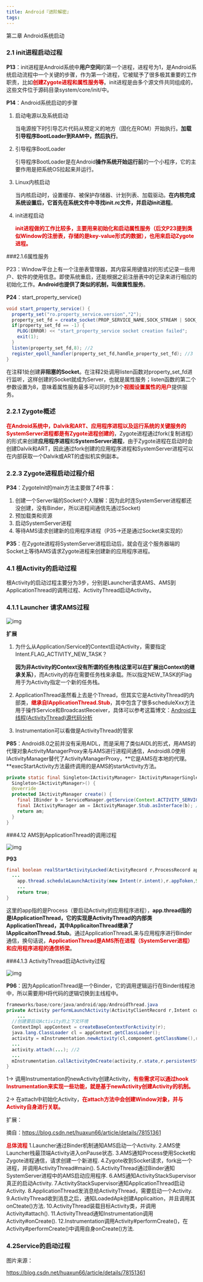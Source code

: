 ```yaml
---
title: Android『进阶解密』
tags:
---
```


第二章 Android系统启动

### 2.1 init进程启动过程

**P13**：init进程是Android系统中**用户空间**的第一个进程，进程号为1，是Android系统启动流程中一个关键的步骤，作为第一个进程，它被赋予了很多极其重要的工作职责，比如<font color="#dd0000">**创建Zygote进程和属性服务等**</font>。init进程是由多个源文件共同组成的，这些文件位于源码目录system/core/init/中。

**P14**：Android系统启动的步骤

1. 启动电源以及系统启动

   当电源按下时引导芯片代码从预定义的地方（固化在ROM）开始执行。**加载引导程序BootLoader到RAM中，然后执行**。

2. 引导程序BootLoader

   引导程序BootLoader是在Android**操作系统开始运行前**的一个小程序，它的主要作用是把系统OS拉起来并运行。

3. Linux内核启动

   当内核启动时，设置缓存、被保护存储器、计划列表、加载驱动。**在内核完成系统设置后，它首先在系统文件中寻找init.rc文件，并启动init进程**。

4. init进程启动

   <font color="#dd0000">**init进程做的工作比较多，主要用来初始化和启动属性服务（后文P23提到类似Window的注册表，存储的是key-value形式的数据），也用来启动Zygote进程。**</font>

###2.1.6属性服务

P23：Window平台上有一个注册表管理器，其内容采用键值对的形式记录一些用户、软件的使用信息。即使系统重启，还能根据之前注册表中的记录来进行相应的初始化工作。**Android也提供了类似的机制，叫做属性服务**。

**P24**：start_property_service()

```java
void start_property_service() {
  property_set("ro.property_service.version","2");
  property_set_fd = create_socket(PROP_SERVICE_NAME,SOCK_STREAM | SOCK_CLOEXEC | SOCK_NONBLOCK,0666,0,0,NULL); //1
  if(property_set_fd == -1) {
    PLOG(ERROR) << "start_property_service socket creation failed";
    exit(1);
  }
  listen(property_set_fd,8); //2
  register_epoll_handler(property_set_fd,handle_property_set_fd); //3
}
```

在注释1处创建**非阻塞的Socket**。在注释2处调用listen函数对property_set_fd进行监听，这样创建的Socket就成为Server，也就是属性服务；listen函数的第二个参数设置为8，意味着属性服务最多可以同时为8个<font color="#dd0000">**视图设置属性的用户**</font>提供服务。

### 2.2.1 Zygote概述

<font color="#dd0000">**在Android系统中，Dalvik和ART、应用程序进程以及运行系统的关键服务的SystemServer进程都是有Zygote进程创建的**</font>，Zygote进程通过fork(复制进程）的形式来创建**应用程序进程**和**SystemServer进程**，由于Zygote进程在启动时会创建Dalvik和ART，因此通过fork创建的应用程序进程和SystemServer进程可以在内部获取一个Dalvik或ART的虚拟机实例副本。

### 2.2.3 Zygote进程启动过程介绍

**P34**：ZygoteInit的main方法主要做了4件事：

1. 创建一个Server端的Socket(个人理解：因为此时连SystemServer进程都还没创建，没有Binder，所以进程间通信先通过Socket)
2. 预加载类和资源
3. 启动SystemServer进程
4. 等待AMS请求创建新的应用程序进程（P35->还是通过Socket来实现的）

**P35**：在Zygote进程将SystemServer进程启动后，就会在这个服务器端的Socket上等待AMS请求Zygote进程来创建新的应用程序进程。







### 4.1 根Activity的启动过程

根Activity的启动过程主要分为3步，分别是Launcher请求AMS、AMS到ApplicationThread的调用过程、ActivityThread启动Activity。

### 4.1.1 Launcher 请求AMS过程

![img](http://47.110.40.63:8080/img/blog/启动流程_Launcher请求AMS.png)

**扩展**

1. 为什么从Application/Service的Context启动Activity，需要指定Intent.FLAG_ACTIVITY_NEW_TASK？

   **因为非Activity的Context没有所谓的任务栈(这里可以在扩展出Context的继承关系）**，而Activity的存在需要任务栈来承载。所以指定NEW_TASK的Flag用于为Activity指定一个新的任务栈。

2. ApplicationThread虽然看上去是个Thread，但其实它是ActivityThread的内部类，<font color="#dd0000">**继承自IApplicationThread.Stub**</font>，其中包含了很多scheduleXxx方法用于操作Service和BroadcastReceiver，具体可以参考这篇博文：[Android主线程(ActivityThread)源代码分析](https://blog.csdn.net/xu_song/article/details/81983724)

3. Instrumentation可以看做是ActivityThread的管家

**P85**：Android8.0之前并没有采用AIDL，而是采用了类似AIDL的形式，用AMS的代理对象ActivityManagerProxy来与AMS进行进程间通信，Android8.0使用IActivityManager替代了ActivityManagerProxy，**它是AMS在本地的代理。**execStartActivity方法最终调用的是AMS的startActivity方法。

```java
private static final Singleton<IActivityManager> IActivityManagerSingleton = new 
  Singleton<IActivityManager>() {
  @override 
  protected IActivityManager create() {
    final IBinder b = ServiceManager.getService(Context.ACTIVITY_SERVICE); //1
    final IActivityManager am = IActivityManager.Stub.asInterface(b); //2
    return am;
  }
}
```

###4.12 AMS到ApplicationThread的调用过程

![img](http://47.110.40.63:8080/img/blog/AMS到ApplicationThread过程时序图.jpg)

**P93**

```java
final boolean realStartActivityLocked(ActivityRecord r,ProcessRecord app,boolean andResume,boolean checkConfi) throws RemoteException {
  ...
    app.thread.scheduleLaunchActivity(new Intent(r.intent),r.appToken,System.identityHashCode(r) .....)
    ...
    return true;
}
```

这里的app指的是Process（要启动Activity的应用程序进程），**app.thread指的是IApplicationThread，它的实现是ActivityThread的内部类ApplicationThread，其中ApplicaitonThread继承了IApplicaitonThread.Stub**。通过ApplicationThreadL来与应用程序进行Binder通信，换句话说，<font color="#dd0000">**ApplicationThread是AMS所在进程（SystemServer进程）和应用程序进程的通信桥梁**</font>。

###4.1.3 ActivityThread启动Activity过程

![img](http://47.110.40.63:8080/img/blog/ActivityThread启动Activity时序图.jpg)

**P96**：因为ApplicationThread是一个Binder，它的调用逻辑运行在Binder线程池中，所以需要用H将代码的逻辑切换到主线程中。

```java
frameworks/base/core/java/android/app/AndroidThread.java
private Activity performLaunchActivity(ActivityClientRecord r,Intent customIntent) {
	...
  //创建要启动Activity的上下文环境
  ContextImpl appContext = createBaseContextForActivity(r); 
  java.lang.ClassLoader cl = appContext.getClassLoader(); 
  activity = mInstrumentation.newActivity(cl,component.getClassName(),r.intent); //1
  ...
  activity.attach(...); //2
  ...
  mInstrumentation.callActivityOnCreate(activity,r.state,r.persistentState); //3
}
```

1-> 调用Instrumentation的newActivity创建Activity，<font color="#dd0000">**有些需求可以通过hook Instrumentation来实现一些功能，就是基于newActivity创建Activity的机制。**</font>

2-> 在attach中初始化Activity，<font color="#dd0000">**在attach方法中会创建Window对象，并与Activity自身进行关联。**</font>

扩展：

摘自：https://blog.csdn.net/huaxun66/article/details/78151361

<font color="#dd0000">**总体流程**</font>
1.Launcher通过Binder机制通知AMS启动一个Activity.
2.AMS使Launcher栈最顶端Activity进入onPause状态.
3.AMS通知Process使用Socket和Zygote进程通信，请求创建一个新进程.
4.Zygote收到Socket请求，fork出一个进程，并调用ActivityThread#main().
5.ActivityThread通过Binder通知SystemServer进程中的AMS启动应用程序.
6.AMS通知ActivityStackSupervisor真正的启动Activity.
7.ActivityStackSupervisor通知ApplicationThread启动Activity.
8.ApplicationThread发消息给ActivityThread，需要启动一个Activity.
9.ActivityThread收到消息之后，通知LoadedApk创建Applicaition，并且调用其onCteate()方法.
10.ActivityThread装载目标Activity类，并调用Activity#attach().
11.ActivityThread通知Instrumentation调用Activity#onCreate().
12.Instrumentation调用Activity#performCreate()，在Activity#performCreate()中调用自身onCreate()方法.

### 4.2Service的启动过程



图片来源：

https://blog.csdn.net/huaxun66/article/details/78151361


